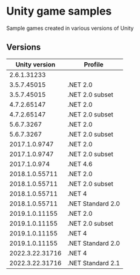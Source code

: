 # Unity game samples
Sample games created in various versions of Unity

## Versions
|Unity version|Profile|
|-------------|-------|
|2.6.1.31233||
|3.5.7.45015|.NET 2.0|
|3.5.7.45015|.NET 2.0 subset|
|4.7.2.65147|.NET 2.0|
|4.7.2.65147|.NET 2.0 subset|
|5.6.7.3267|.NET 2.0|
|5.6.7.3267|.NET 2.0 subset|
|2017.1.0.9747|.NET 2.0|
|2017.1.0.9747|.NET 2.0 subset|
|2017.1.0.974|.NET 4.6|
|2018.1.0.55711|.NET 2.0|
|2018.1.0.55711|.NET 2.0 subset|
|2018.1.0.55711|.NET 4|
|2018.1.0.55711|.NET Standard 2.0|
|2019.1.0.11155|.NET 2.0|
|2019.1.0.11155|.NET 2.0 subset|
|2019.1.0.11155|.NET 4|
|2019.1.0.11155|.NET Standard 2.0|
|2022.3.22.31716|.NET 4|
|2022.3.22.31716|.NET Standard 2.1|
